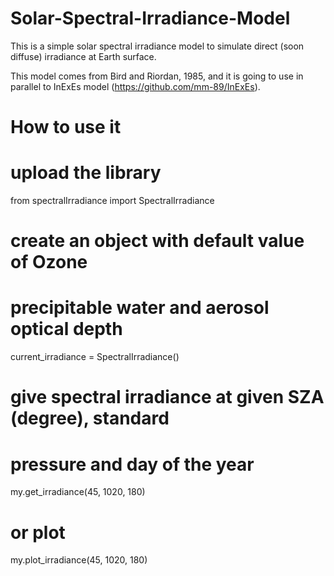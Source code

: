 # Solar-Spectral-Irradiance-Model
This is a simple solar spectral irradiance model to simulate direct (soon diffuse) irradiance at Earth surface.

This model comes from Bird and Riordan, 1985, and it is going to use in parallel to InExEs model (https://github.com/mm-89/InExEs).

# How to use it


# upload the library
from spectralIrradiance import SpectralIrradiance

# create an object with default value of Ozone
# precipitable water and aerosol optical depth
current_irradiance = SpectralIrradiance()

# give spectral irradiance at given SZA (degree), standard
# pressure and day of the year
my.get_irradiance(45, 1020, 180)

# or plot
my.plot_irradiance(45, 1020, 180)

